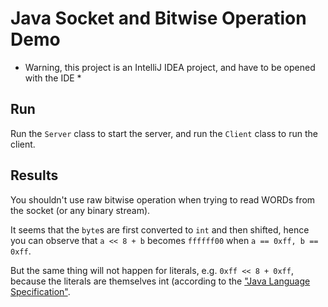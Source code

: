 # Java Socket and Bitwise Operation Demo

* Warning, this project is an IntelliJ IDEA project, and have to be opened with the IDE *

## Run

Run the `Server` class to start the server, and run the `Client` class to run the client.

## Results

You shouldn't use raw bitwise operation when trying to read WORDs from the socket (or any binary stream).

It seems that the `byte`s are first converted to `int` and then shifted, hence you can observe that `a << 8 + b` becomes `ffffff00` when `a == 0xff, b == 0xff`.

But the same thing will not happen for literals, e.g. `0xff << 8 + 0xff`, because the literals are themselves int (according to the ["Java Language Specification"](http://docs.oracle.com/javase/specs/jls/se7/html/jls-3.html#jls-3.10.1).

